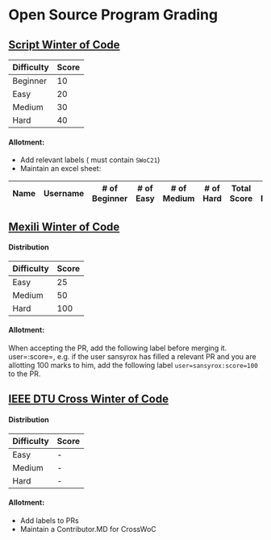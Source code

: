 # Open Source Program Grading


## [Script Winter of Code](https://swoc.tech/)

| Difficulty | Score |
|------------|-------|
| Beginner   | 10 |
| Easy       | 20 |
| Medium     | 30 |
| Hard       | 40 |

#### Allotment:

- Add relevant labels ( must contain `SWoC21`)
- Maintain an excel sheet: 

| Name | Username | # of Beginner | # of Easy | # of Medium | # of Hard | Total Score | PR Numbers |
|------|----------|---------------|-----------|-------------|-----------|-------------|------------|

## [Mexili Winter of Code](https://mexili.github.io/winter_of_code/#/)

#### Distribution

| Difficulty | Score |
|------------|-------|
| Easy   | 25  |
| Medium | 50  |
| Hard   | 100 |

#### Allotment:

When accepting the PR, add the following label before merging it. user=<username>:score=<score>, e.g. if the user sansyrox has filled a relevant PR and you are allotting 100 marks to him, add the following label ``user=sansyrox:score=100`` to the PR.
 
## [IEEE DTU Cross Winter of Code](https://crosswoc.ieeedtu.in/)

#### Distribution

| Difficulty | Score |
|------------|-------|
| Easy   | - |
| Medium | - |
| Hard   | - |

#### Allotment:

- Add labels to PRs
- Maintain a Contributor.MD for CrossWoC
